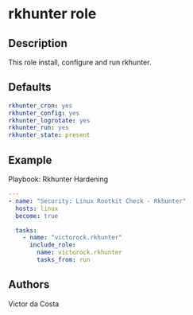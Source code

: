 rkhunter role
==============

Description
-----------

This role install, configure and run rkhunter.

Defaults
------------

```YAML
rkhunter_cron: yes
rkhunter_config: yes
rkhunter_logrotate: yes
rkhunter_run: yes
rkhunter_state: present
```

Example
-------

Playbook: Rkhunter Hardening

```YAML
---
- name: "Security: Linux Rootkit Check - Rkhunter"
  hosts: linux
  become: true

  tasks:
    - name: "victorock.rkhunter"
      include_role:
        name: victorock.rkhunter
        tasks_from: run
```

Authors
-------

Victor da Costa
